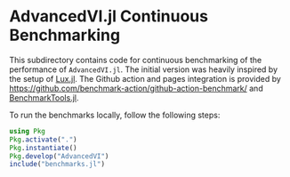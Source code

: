 # AdvancedVI.jl Continuous Benchmarking

This subdirectory contains code for continuous benchmarking of the performance of `AdvancedVI.jl`.
The initial version was heavily inspired by the setup of [Lux.jl](https://github.com/LuxDL/Lux.jl/tree/main).
The Github action and pages integration is provided by  https://github.com/benchmark-action/github-action-benchmark/ and [BenchmarkTools.jl](https://github.com/JuliaCI/BenchmarkTools.jl).

To run the benchmarks locally, follow the following steps:
```julia
using Pkg
Pkg.activate(".")
Pkg.instantiate()
Pkg.develop("AdvancedVI")
include("benchmarks.jl")
```
